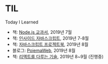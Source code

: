 # TIL

Today I Learned

- 책: [Node.js 교과서](./Node.js%20교과서), 2019년 7월
- 책: [인사이드 자바스크립트](./인사이드%20자바스크립트), 2019년 7-8월
- 책: [자바스크립트 프로젝트북](./자바스크립트%20프로젝트북), 2019년 8월
- 블로그: [PoiemaWeb](./PoiemaWeb), 2019년 8월
- 책: [리액트를 다루는 기술](./리액트를%20다루는%20기술), 2019년 8~9월 (진행중)
